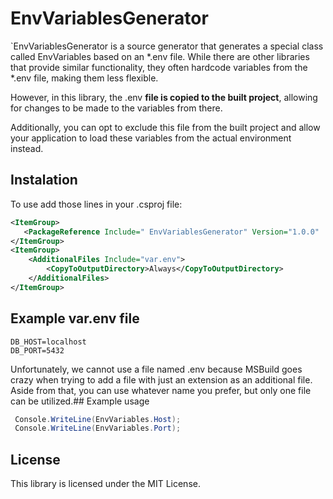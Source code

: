 # EnvVariablesGenerator

`EnvVariablesGenerator is a source generator that generates a special class called EnvVariables based on an *.env file. 
While there are other libraries that provide similar functionality, they often hardcode variables from the *.env file, making them less flexible.

However, in this library, the .env **file is copied to the built project**, allowing for changes to be made to the variables from there.

Additionally, you can opt to exclude this file from the built project and allow your application to load these variables from the actual environment instead.

## Instalation
To use add those lines in your .csproj file:
```xml
<ItemGroup>
   <PackageReference Include=" EnvVariablesGenerator" Version="1.0.0"  PrivateAssets="all" />
</ItemGroup>
<ItemGroup>
    <AdditionalFiles Include="var.env">
        <CopyToOutputDirectory>Always</CopyToOutputDirectory>
    </AdditionalFiles>
</ItemGroup>
```
## Example var.env file
```
DB_HOST=localhost
DB_PORT=5432
```
Unfortunately, we cannot use a file named .env because MSBuild goes crazy when trying to add a file with just an extension as an additional file.
Aside from that, you can use whatever name you prefer, but only one file can be utilized.## Example usage

```cs
 Console.WriteLine(EnvVariables.Host);
 Console.WriteLine(EnvVariables.Port);
```
## License
This library is licensed under the MIT License.